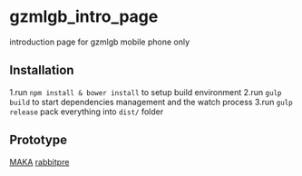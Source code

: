 # gzmlgb_intro_page
introduction page for gzmlgb
mobile phone only

## Installation

1.run `npm install & bower install` to setup build environment
2.run `gulp build` to start dependencies management and the watch process
3.run `gulp release` pack everything into `dist/` folder


## Prototype
[MAKA](http://create.maka.im/k/6EL1XT0C?from=singlemessage&isappinstalled=0)
[rabbitpre](http://www.rabbitpre.com/apps/54c24dc65259a6f713bfd6bf?from=singlemessage&isappinstalled=0)
